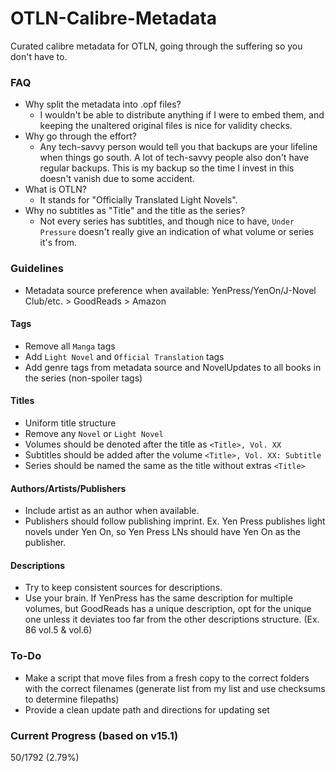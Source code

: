 # OTLN-Calibre-Metadata
Curated calibre metadata for OTLN, going through the suffering so you don't have to.

### FAQ
- Why split the metadata into .opf files?
    - I wouldn't be able to distribute anything if I were to embed them, and keeping the unaltered original files is nice for validity checks.
- Why go through the effort?
    - Any tech-savvy person would tell you that backups are your lifeline when things go south. A lot of tech-savvy people also don't have regular backups. This is my backup so the time I invest in this doesn't vanish due to some accident.
- What is OTLN?
    - It stands for "Officially Translated Light Novels".
- Why no subtitles as "Title" and the title as the series?
    - Not every series has subtitles, and though nice to have, `Under Pressure` doesn't really give an indication of what volume or series it's from.

### Guidelines
- Metadata source preference when available: YenPress/YenOn/J-Novel Club/etc. > GoodReads > Amazon
#### Tags
- Remove all `Manga` tags 
- Add `Light Novel` and `Official Translation` tags
- Add genre tags from metadata source and NovelUpdates to all books in the series (non-spoiler tags)
#### Titles
- Uniform title structure
- Remove any `Novel` or `Light Novel`
- Volumes should be denoted after the title as `<Title>, Vol. XX`
- Subtitles should be added after the volume `<Title>, Vol. XX: Subtitle`
- Series should be named the same as the title without extras `<Title>`
#### Authors/Artists/Publishers
- Include artist as an author when available.
- Publishers should follow publishing imprint. Ex. Yen Press publishes light novels under Yen On, so Yen Press LNs should have Yen On as the publisher.
#### Descriptions
- Try to keep consistent sources for descriptions.
- Use your brain. If YenPress has the same description for multiple volumes, but GoodReads has a unique description, opt for the unique one unless it deviates too far from the other descriptions structure. (Ex. 86 vol.5 & vol.6)

### To-Do
- Make a script that move files from a fresh copy to the correct folders with the correct filenames (generate list from my list and use checksums to determine filepaths)
- Provide a clean update path and directions for updating set

### Current Progress (based on v15.1)
50/1792 (2.79%)